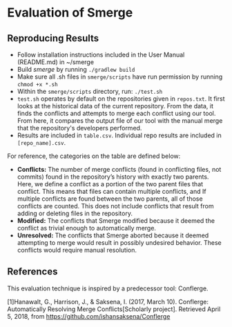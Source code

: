 # Evaluation of Smerge

## Reproducing Results
* Follow installation instructions included in the User Manual (README.md) in ~/smerge
* Build *smerge* by running `./gradlew build`
* Make sure all .sh files in `smerge/scripts` have run permission by running `chmod +x *.sh`
* Within the `smerge/scripts` directory, run:
`./test.sh`
* `test.sh` operates by default on the repositories given in `repos.txt`. It first looks at the historical data of the
current repository. From the data, it finds the conflicts and attempts to merge each conflict using our tool. From here,
it compares the output file of our tool with the manual merge that the repository's developers performed. 
* Results are included in `table.csv`. Individual repo results are included in `[repo_name].csv`. 

For reference, the categories on the table are defined below:
* **Conflicts:** The number of merge conflicts (found in conflicting files, not commits) found in the repository’s history with exactly two parents. Here, we define a conflict as a portion of the two parent files that conflict. This means that files can contain multiple conflicts, and If multiple conflicts are found between the two parents, all of those conflicts are counted. This does not include conflicts that result from adding or deleting files in the repository.
* **Modified:** The conflicts that Smerge modified because it deemed the conflict as trivial enough to automatically merge. 
* **Unresolved:** The conflicts that Smerge aborted because it deemed attempting to merge would result in possibly undesired behavior. These conflicts would require manual resolution. 

## References
This evaluation technique is inspired by a predecessor tool: Conflerge.

[1]Hanawalt, G., Harrison, J., & Saksena, I. (2017, March 10). Conflerge: Automatically Resolving Merge Conflicts[Scholarly project]. Retrieved April 5, 2018, from https://github.com/ishansaksena/Conflerge
